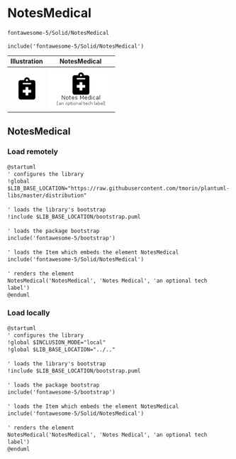 # NotesMedical


```text
fontawesome-5/Solid/NotesMedical
```

```text
include('fontawesome-5/Solid/NotesMedical')
```



| Illustration | NotesMedical |
| :---: | :---: |
| ![illustration for Illustration](../../fontawesome-5/Solid/NotesMedical.png) | ![illustration for NotesMedical](../../fontawesome-5/Solid/NotesMedical.Local.png) |




## NotesMedical

### Load remotely
```plantuml
@startuml
' configures the library
!global $LIB_BASE_LOCATION="https://raw.githubusercontent.com/tmorin/plantuml-libs/master/distribution"

' loads the library's bootstrap
!include $LIB_BASE_LOCATION/bootstrap.puml

' loads the package bootstrap
include('fontawesome-5/bootstrap')

' loads the Item which embeds the element NotesMedical
include('fontawesome-5/Solid/NotesMedical')

' renders the element
NotesMedical('NotesMedical', 'Notes Medical', 'an optional tech label')
@enduml
```

### Load locally
```plantuml
@startuml
' configures the library
!global $INCLUSION_MODE="local"
!global $LIB_BASE_LOCATION="../.."

' loads the library's bootstrap
!include $LIB_BASE_LOCATION/bootstrap.puml

' loads the package bootstrap
include('fontawesome-5/bootstrap')

' loads the Item which embeds the element NotesMedical
include('fontawesome-5/Solid/NotesMedical')

' renders the element
NotesMedical('NotesMedical', 'Notes Medical', 'an optional tech label')
@enduml
```

